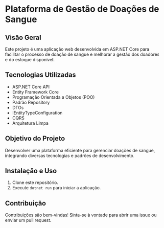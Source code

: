 # Plataforma de Gestão de Doações de Sangue

## Visão Geral

Este projeto é uma aplicação web desenvolvida em ASP.NET Core para facilitar o processo de doação de sangue e melhorar a gestão dos doadores e do estoque disponível.

## Tecnologias Utilizadas

- ASP.NET Core API
- Entity Framework Core
- Programação Orientada a Objetos (POO)
- Padrão Repository
- DTOs
- IEntityTypeConfiguration
- CQRS
- Arquitetura Limpa

## Objetivo do Projeto

Desenvolver uma plataforma eficiente para gerenciar doações de sangue, integrando diversas tecnologias e padrões de desenvolvimento.

## Instalação e Uso

1. Clone este repositório.
2. Execute `dotnet run` para iniciar a aplicação.

## Contribuição

Contribuições são bem-vindas! Sinta-se à vontade para abrir uma issue ou enviar um pull request.
